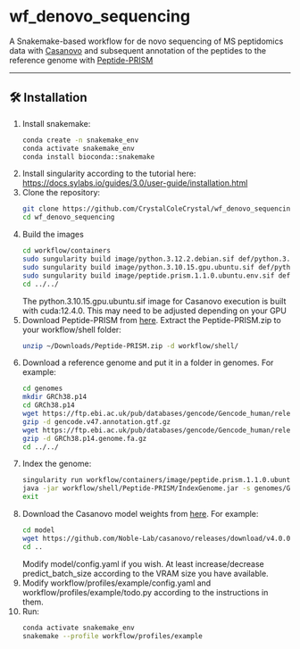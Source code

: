 # wf_denovo_sequencing

A Snakemake-based workflow for de novo sequencing of MS peptidomics data with [Casanovo](https://github.com/Noble-Lab/casanovo) and subsequent annotation of the peptides to the reference genome with [Peptide-PRISM](https://pubmed.ncbi.nlm.nih.gov/32561536/)

---

## 🛠️ Installation
1. Install snakemake:
   ```bash
   conda create -n snakemake_env
   conda activate snakemake_env
   conda install bioconda::snakemake
   ```
2. Install singularity according to the tutorial here: https://docs.sylabs.io/guides/3.0/user-guide/installation.html
3. Clone the repository:
   ```bash
   git clone https://github.com/CrystalColeCrystal/wf_denovo_sequencing.git
   cd wf_denovo_sequencing
   ```
4. Build the images
   ```bash
   cd workflow/containers
   sudo sungularity build image/python.3.12.2.debian.sif def/python.3.12.2.debian.def
   sudo sungularity build image/python.3.10.15.gpu.ubuntu.sif def/python.3.10.15.gpu.ubuntu.def
   sudo sungularity build image/peptide.prism.1.1.0.ubuntu.env.sif def/peptide.prism.1.1.0.ubuntu.env.def
   cd ../../
   ```
   The python.3.10.15.gpu.ubuntu.sif image for Casanovo execution is built with cuda:12.4.0. This may need to be adjusted depending on your GPU
5. Download Peptide-PRISM from [here](https://www.uni-wuerzburg.de/sft/erfindungen-patente-und-lizenzen-jmu-und-ukw/download-software-for-scientific-purposes/). Extract the Peptide-PRISM.zip to your workflow/shell folder:
   ```bash
   unzip ~/Downloads/Peptide-PRISM.zip -d workflow/shell/
   ```
6. Download a reference genome and put it in a folder in genomes. For example:
   ```bash
   cd genomes
   mkdir GRCh38.p14
   cd GRCh38.p14
   wget https://ftp.ebi.ac.uk/pub/databases/gencode/Gencode_human/release_47/gencode.v47.annotation.gtf.gz
   gzip -d gencode.v47.annotation.gtf.gz
   wget https://ftp.ebi.ac.uk/pub/databases/gencode/Gencode_human/release_47/GRCh38.p14.genome.fa.gz
   gzip -d GRCh38.p14.genome.fa.gz
   cd ../../
   ```
7. Index the genome:
   ```bash
   singularity run workflow/containers/image/peptide.prism.1.1.0.ubuntu.env.def
   java -jar workflow/shell/Peptide-PRISM/IndexGenome.jar -s genomes/GRCh38.p14/GRCh38.p14.genome.fa -a genomes/GRCh38.p14/gencode.v47.annotation.gtf -nomapping -o genomes/GRCh38.p14/GRCh38.p14
   exit
   ```
8. Download the Casanovo model weights from [here](https://github.com/Noble-Lab/casanovo/releases). For example:
   ```bash
   cd model
   wget https://github.com/Noble-Lab/casanovo/releases/download/v4.0.0/casanovo_nontryptic.ckpt
   cd ..
   ```
   Modify model/config.yaml if you wish. At least increase/decrease predict_batch_size according to the VRAM size you have available.
9. Modify workflow/profiles/example/config.yaml and workflow/profiles/example/todo.py according to the instructions in them.
10. Run:
    ```bash
    conda activate snakemake_env
    snakemake --profile workflow/profiles/example
    ```
   

